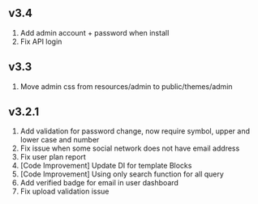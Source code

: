 ## v3.4
1. Add admin account + password when install
2. Fix API login

## v3.3
1. Move admin css from resources/admin to public/themes/admin

## v3.2.1
1. Add validation for password change, now require symbol, upper and lower case and number
2. Fix issue when some social network does not have email address
3. Fix user plan report
4. [Code Improvement] Update DI for template Blocks
5. [Code Improvement] Using only search function for all query
6. Add verified badge for email in user dashboard
7. Fix upload validation issue

